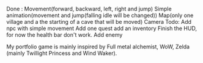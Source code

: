 Done :
Movement(forward, backward, left, right and jump)
Simple animation(movement and jump(falling idle will be changed))
Map(only one village and a the starting of a cave that will be moved)
Camera
Todo:
Add npc with simple movement
Add one quest
add an inventory
Finish the HUD, for now the health bar don't work.
Add enemy


My portfolio game is mainly inspired by Full metal alchemist, WoW, Zelda (mainly Twillight Princess and Wind Waker).
